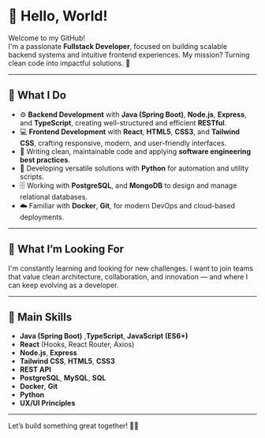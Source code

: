 # 👋 Hello, World!

Welcome to my GitHub!  
I'm a passionate **Fullstack Developer**, focused on building scalable backend systems and intuitive frontend experiences. My mission? Turning clean code into impactful solutions. 🚀

---

## 💼 What I Do

- ⚙️ **Backend Development** with **Java (Spring Boot)**, **Node.js**, **Express**, and **TypeScript**, creating well-structured and efficient **RESTful**.
- 💻 **Frontend Development** with **React**, **HTML5**, **CSS3**, and **Tailwind CSS**, crafting responsive, modern, and user-friendly interfaces.
- 🧪 Writing clean, maintainable code and applying **software engineering best practices**.
- 🐍 Developing versatile solutions with **Python** for automation and utility scripts.
- 🗄️ Working with **PostgreSQL**, and **MongoDB** to design and manage relational databases.
- ☁️ Familiar with **Docker**, **Git**, for modern DevOps and cloud-based deployments.

---

## 🎯 What I’m Looking For

I'm constantly learning and looking for new challenges. I want to join teams that value clean architecture, collaboration, and innovation — and where I can keep evolving as a developer.

---

## 🚀 Main Skills

-  **Java (Spring Boot)** ,**TypeScript**, **JavaScript (ES6+)**
- **React** (Hooks, React Router, Axios)
- **Node.js**, **Express**
- **Tailwind CSS**, **HTML5**, **CSS3**
- **REST API**
- **PostgreSQL**, **MySQL**, **SQL**
- **Docker**, **Git**
- **Python**
- **UX/UI Principles**

---

Let’s build something great together! 🔧✨
